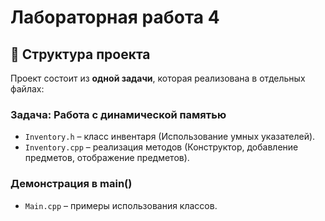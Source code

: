 # Лабораторная работа 4

## 📂 Структура проекта  
Проект состоит из **одной задачи**, которая реализована в отдельных файлах:  

### **Задача: Работа с динамической памятью**  
- `Inventory.h` – класс инвентаря (Использование умных указателей).  
- `Inventory.cpp` – реализация методов (Конструктор, добавление предметов, отображение предметов).  

### **Демонстрация в main()**  
- `Main.cpp` – примеры использования классов.  
